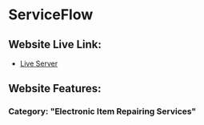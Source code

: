 # ServiceFlow

## Website Live Link:

-   [Live Server](https://)

## Website Features:

<!-- -   Eye catchy Login and Registration page -->
<!-- -   There are two themes: Light and Dark -->
<!-- -   My list page with functional table -->
<!-- -   Most Secure User Authentication with firebase, github and google -->
<!-- -   Easy to Navigate different routes -->

### Category: "Electronic Item Repairing Services"
